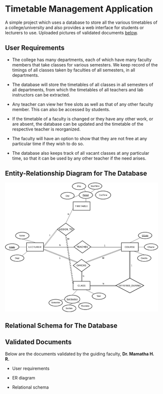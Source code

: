 # Timetable Management Application

A simple project which uses a database to store all the various timetables of a college/university and also provides a web interface for students or lecturers to use. Uploaded pictures of validated documents [below](#validated-documents).

## User Requirements

* The college has many departments, each of which have
many faculty members that take classes for various
semesters. We keep record of the timings of all classes
taken by faculties of all semesters, in all departments.

* The database will store the timetables of all classes in all
semesters of all departments, from which the
timetables of all teachers and lab instructors can be
extracted.

* Any teacher can view her free slots as well as that of
any other faculty member. This can also be accessed by
students.

* If the timetable of a faculty is changed or they have any
other work, or are absent, the database can be updated
and the timetable of the respective teacher is
reorganized.

* The faculty will have an option to show that they are not
free at any particular time if they wish to do so.

* The database also keeps track of all vacant classes at any
particular time, so that it can be used by any other
teacher if the need arises.

## Entity-Relationship Diagram for The Database

![ER Diagram](/ER_diagram.jpg)

## Relational Schema for The Database

## Validated Documents

Below are the documents validated by the guiding faculty, **Dr. Mamatha H. R.**

* User requirements

* ER diagram

* Relational schema

